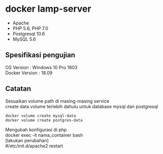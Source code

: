 # docker lamp-server
- Apache  
- PHP 5.6, PHP 7.0  
- Postgresql 10.6  
- MySQL 5.6  

## Spesifikasi pengujian
OS Version : Windows 10 Pro 1803  
Docker Version : 18.09

## Catatan
Sesuaikan volume path di masing-masing service  
create data volume terlebih dahulu untuk database mysql dan postgresql  
```
docker volume create mysql-data  
docker volume create postgres-data  
```  
  
Mengubah konfigurasi di php  
docker exec -it nama_container bash  
[lakukan perubahan]  
#/etc/init.d/apache2 restart  
